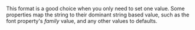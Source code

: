 This format is a good choice when you only need to set one value. Some properties map the string to their dominant string based value, such as the font property's _family_ value, and any other values to defaults.
